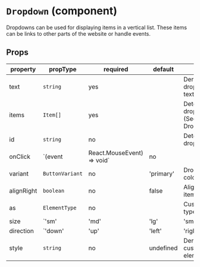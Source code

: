 # `Dropdown` (component)

Dropdowns can be used for displaying items in a vertical list.
These items can be links to other parts of the website or handle events.

## Props

| property    | propType                                                                                 | required | default | description                                                                           |
| ----------- | ---------------------------------------------------------------------------------------- | -------- | ------- | ------------------------------------------------------------------------------------- |
  text   |    `string`    | yes | | Dermines the dropdown toggle text variant color |
  items   |    `Item[]`        | yes | | Determines the dropdown items (See Dropdown/Item.md) |
  id   |    `string`        | no | | Determines the dropdown id |
  onClick   |    `(event   |    React.MouseEvent<any>) => void` | no | | Handle additional click events on dropdown toggle |
  variant   |    `ButtonVariant` | no | 'primary' | Dropdown buttom color variant |
  alignRight   |    `boolean`        | no | false | Align dropdown items to right
  as   |    `ElementType`      | no | | Custom element type | |
  size   |    `'sm' | 'md' | 'lg' | 'sm'` | no | `sm` | Determines dropdown toggle button size
  direction   |    `'down' | 'up' | 'left' | 'right'` | no | 'down' | Custom dropdown direction |
  style   |    `string` | no | undefined | Dermines the custom style for the element
